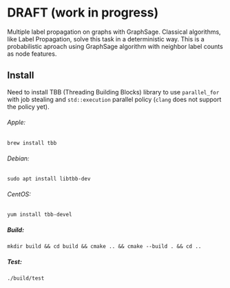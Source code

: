 # DRAFT (work in progress)
Multiple label propagation on graphs with GraphSage. Classical algorithms, like Label Propagation, solve this task in a deterministic way. This is a probabilistic aproach using GraphSage algorithm with neighbor label counts as node features.

## Install
Need to install TBB (Threading Building Blocks) library to use `parallel_for` with job stealing and `std::execution` parallel policy (`clang` does not support the policy yet).

###### Apple:
`brew install tbb`
###### Debian:  
`sudo apt install libtbb-dev`
###### CentOS:  
`yum install tbb-devel`  
##### Build:  
`mkdir build && cd build && cmake .. && cmake --build . && cd ..`
##### Test:
`./build/test`